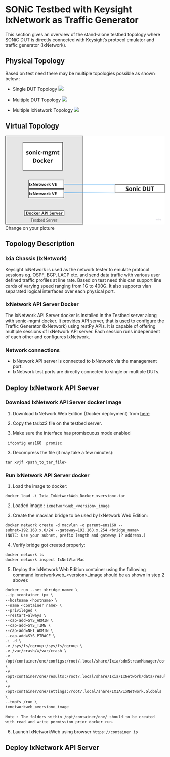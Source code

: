 # SONiC Testbed with Keysight IxNetwork as Traffic Generator

This section gives an overview of the stand-alone testbed topology where SONiC DUT is directly connected with Keysight’s protocol emulator and traffic generator (IxNetwork).

## Physical Topology

Based on test need there may be multiple topologies possible as shown below :

- Single DUT Topology
![](img/single-dut-topology.png)


- Multiple DUT Topology
![](img/multiple-dut-topology.png)


- Multiple IxNetwork Topology
![](img/multiple-ixnetwork.PNG)

## Virtual Topology
![](img/IxNetwork_Virtual_Topology.png) Change on your picture
## Topology Description

### Ixia Chassis (IxNetwork)
Keysight IxNetwork is used as the network tester to emulate protocol sessions eg. OSPF, BGP, LACP etc. and send data traffic with various user defined traffic profiles at line rate. Based on test need this can support line cards of varying speed ranging from 1G to 400G. It also supports vlan separated logical interfaces over each physical port.

### IxNetwork API Server Docker

The IxNetwork API Server docker is installed in the Testbed server along with sonic-mgmt docker. It provides API server, that is used to configure the Traffic Generator (IxNetwork) using restPy APIs. It is capable of offering multiple sessions of IxNetwork API server. Each session runs independent of each other and configures IxNetwork.

### Network connections
- IxNetwork API server is connected to IxNetwork via the management port.
- IxNetwork test ports are directly connected to single or multiple DUTs.

## Deploy IxNetwork API Server

### Download IxNetwork API Server docker image
1. Download IxNetwork Web Edition (Docker deployment) from [ here ](https://ks-aws-prd-itshared-opix.s3-us-west-1.amazonaws.com/IxSoftwareUpgrades/IxNetwork/9.0_Update3/Ixia_IxNetworkWeb_Docker_9.00.100.213.tar.bz2)

2. Copy the tar.bz2 file on the testbed server.

3. Make sure the interface has promiscuous mode enabled
```
 ifconfig ens160  promisc
 ```

3. Decompress the file (it may take a few minutes):
```
tar xvjf <path_to_tar_file>
```
### Run IxNetwork API Server docker

1. Load the image to docker:
```
docker load -i Ixia_IxNetworkWeb_Docker_<version>.tar
```
2. Loaded image : `ixnetworkweb_<version>_image`

3. Create the macvlan bridge to be used by IxNetwork Web Edition:
```
docker network create -d macvlan -o parent=ens160 --subnet=192.168.x.0/24 --gateway=192.168.x.254 <bridge_name>
(NOTE: Use your subnet, prefix length and gateway IP address.)
```

4. Verify bridge got created properly:
```
docker network ls
docker network inspect IxNetVlanMac
```
5. Deploy the IxNetwork Web Edition container using the following command ixnetworkweb_\<version>_image  should be as shown in step 2 above):
```
docker run --net <bridge_name> \
--ip <container ip> \
--hostname <hostname> \
--name <container name> \
--privileged \
--restart=always \
--cap-add=SYS_ADMIN \
--cap-add=SYS_TIME \
--cap-add=NET_ADMIN \
--cap-add=SYS_PTRACE \
-i -d \
-v /sys/fs/cgroup:/sys/fs/cgroup \
-v /var/crash/=/var/crash \
-v /opt/container/one/configs:/root/.local/share/Ixia/sdmStreamManager/common \
-v /opt/container/one/results:/root/.local/share/Ixia/IxNetwork/data/result \
-v /opt/container/one/settings:/root/.local/share/IXIA/IxNetwork.Globals \
--tmpfs /run \
ixnetworkweb_<version>_image

Note : The folders within /opt/container/one/ should to be created with read and write permission prior docker run.

```

6. Launch IxNetworkWeb using browser `https://container ip`

## Deploy IxNetwork API Server
